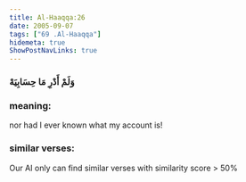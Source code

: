 ```yaml
---
title: Al-Haaqqa:26
date: 2005-09-07
tags: ["69 .Al-Haaqqa"]
hidemeta: true 
ShowPostNavLinks: true 
---
```

### وَلَمْ أَدْرِ مَا حِسَابِيَهْ
### meaning: 
nor had I ever known what my account is!
### similar verses: 

Our AI only can find similar verses with similarity score > 50% 





